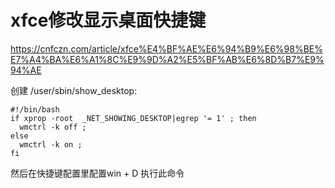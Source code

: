 
# xfce修改显示桌面快捷键

https://cnfczn.com/article/xfce%E4%BF%AE%E6%94%B9%E6%98%BE%E7%A4%BA%E6%A1%8C%E9%9D%A2%E5%BF%AB%E6%8D%B7%E9%94%AE

创建 /user/sbin/show_desktop:

```shell
#!/bin/bash
if xprop -root  _NET_SHOWING_DESKTOP|egrep '= 1' ; then 
  wmctrl -k off ; 
else 
  wmctrl -k on ;
fi
```
然后在快捷键配置里配置win + D 执行此命令